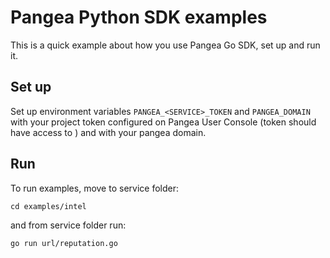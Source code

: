 # Pangea Python SDK examples

This is a quick example about how you use Pangea Go SDK, set up and run it.

## Set up

Set up environment variables `PANGEA_<SERVICE>_TOKEN` and `PANGEA_DOMAIN` with your project token configured on Pangea User Console (token should have access to <service>) and with your pangea domain.

## Run

To run examples, move to service folder:
```
cd examples/intel
```

and from service folder run:

```
go run url/reputation.go
```
